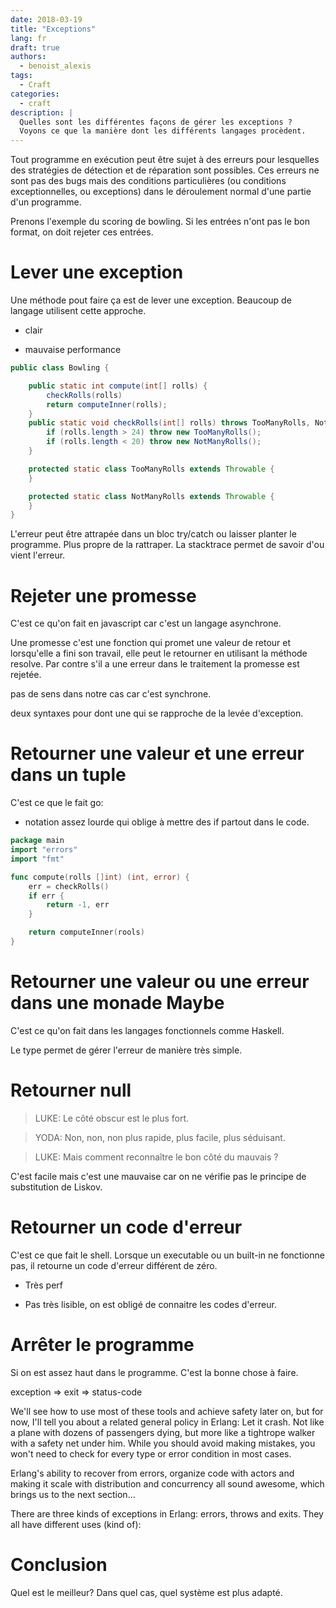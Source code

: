 ```yaml
---
date: 2018-03-19
title: "Exceptions"
lang: fr
draft: true
authors:
  - benoist_alexis
tags:
  - Craft
categories:
  - craft
description: |
  Quelles sont les différentes façons de gérer les exceptions ?
  Voyons ce que la manière dont les différents langages procèdent.
---
```



<!-- https://fr.wikipedia.org/wiki/Syst%C3%A8me_de_gestion_d%27exceptions -->
Tout programme en exécution peut être sujet à des erreurs pour lesquelles des stratégies de détection et de réparation sont possibles. Ces erreurs ne sont pas des bugs mais des conditions particulières (ou conditions exceptionnelles, ou exceptions) dans le déroulement normal d'une partie d'un programme.

Prenons l'exemple du scoring de bowling. Si les entrées n'ont pas le bon format,
on doit rejeter ces entrées.

# Lever une exception
Une méthode pout faire ça est de lever une exception. Beaucoup de langage
utilisent cette approche.

+ clair
- mauvaise performance

```java
public class Bowling {

    public static int compute(int[] rolls) {
        checkRolls(rolls)
        return computeInner(rolls);
    }
    public static void checkRolls(int[] rolls) throws TooManyRolls, NotManyRolls {
        if (rolls.length > 24) throw new TooManyRolls();
        if (rolls.length < 20) throw new NotManyRolls();
    }

    protected static class TooManyRolls extends Throwable {
    }

    protected static class NotManyRolls extends Throwable {
    }
}
```

L'erreur peut être attrapée dans un bloc try/catch ou laisser planter le programme.
Plus propre de la rattraper.
La stacktrace permet de savoir d'ou vient l'erreur.


# Rejeter une promesse

C'est ce qu'on fait en javascript car c'est un langage asynchrone.

Une promesse c'est une fonction qui promet une valeur de retour et
lorsqu'elle a fini son travail, elle peut le retourner en utilisant
la méthode resolve. Par contre s'il a une erreur dans le traitement
la promesse est rejetée.

pas de sens dans notre cas car c'est synchrone.

deux syntaxes pour dont une qui se rapproche de la levée d'exception.

# Retourner une valeur et une erreur dans un tuple

C'est ce que le fait go:

- notation assez lourde qui oblige à mettre des if partout dans le code.

```go
package main
import "errors"
import "fmt"

func compute(rolls []int) (int, error) {
    err = checkRolls()
    if err {
        return -1, err
    }

    return computeInner(rools)
}
```
# Retourner une valeur ou une erreur dans une monade Maybe

C'est ce qu'on fait dans les langages fonctionnels comme Haskell.

Le type permet de gérer l'erreur de manière très simple.

# Retourner null
> LUKE: Le côté obscur est le plus fort.

> YODA: Non, non, non plus rapide, plus facile, plus séduisant.

> LUKE: Mais comment reconnaître le bon côté du mauvais ?

C'est facile mais c'est une mauvaise car on ne vérifie pas le principe de
substitution de Liskov.

# Retourner un code d'erreur

C'est ce que fait le shell. Lorsque un executable ou un built-in ne
fonctionne pas, il retourne un code d'erreur différent de zéro.

+ Très perf
- Pas très lisible, on est obligé de connaitre les codes d'erreur.

# Arrêter le programme

Si on est assez haut dans le programme. C'est la bonne chose à faire.

exception => exit => status-code

<!-- http://learnyousomeerlang.com/introduction#what-is-erlang -->
We'll see how to use most of these tools and achieve safety later on, but for now, I'll tell you about a related general policy in Erlang: Let it crash. Not like a plane with dozens of passengers dying, but more like a tightrope walker with a safety net under him. While you should avoid making mistakes, you won't need to check for every type or error condition in most cases.

Erlang's ability to recover from errors, organize code with actors and making it scale with distribution and concurrency all sound awesome, which brings us to the next section...

<!-- http://learnyousomeerlang.com/errors-and-exceptions -->
There are three kinds of exceptions in Erlang: errors, throws and exits. They all have different uses (kind of):

# Conclusion
Quel est le meilleur?
Dans quel cas, quel système est plus adapté.
